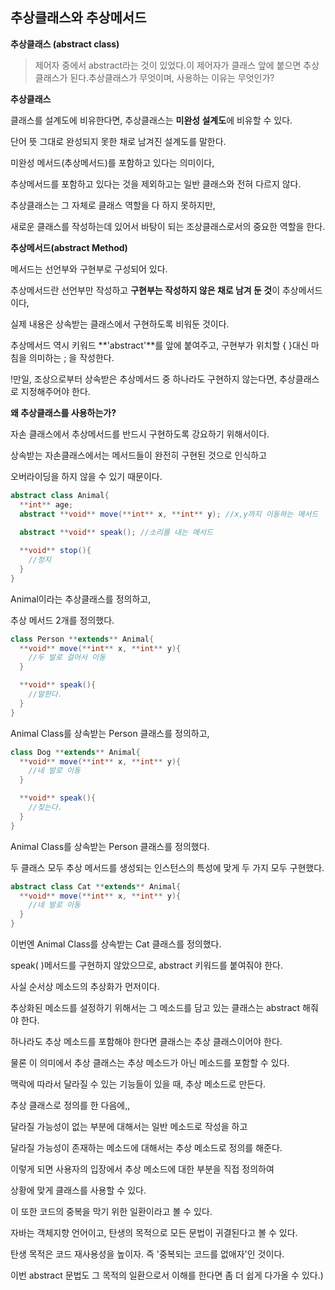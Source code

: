 ## 추상클래스와 추상메서드
**추상클래스 (abstract class)**

> 제어자 중에서 abstract라는 것이 있었다.이 제어자가 클래스 앞에 붙으면 추상클래스가 된다.추상클래스가 무엇이며, 사용하는 이유는 무엇인가?

**추상클래스**

클래스를 설계도에 비유한다면, 추상클래스는 **미완성 설계도**에 비유할 수 있다.

단어 뜻 그대로 완성되지 못한 채로 남겨진 설계도를 말한다.

미완성 메서드(추상메서드)를 포함하고 있다는 의미이다,

추상메서드를 포함하고 있다는 것을 제외하고는 일반 클래스와 전혀 다르지 않다.

추상클래스는 그 자체로 클래스 역할을 다 하지 못하지만,

새로운 클래스를 작성하는데 있어서 바탕이 되는 조상클래스로서의 중요한 역할을 한다.

**추상메서드(abstract Method)**

메서드는 선언부와 구현부로 구성되어 있다.

추상메서드란 선언부만 작성하고 **구현부는 작성하지 않은 채로 남겨 둔 것**이 추상메서드이다,

실제 내용은 상속받는 클래스에서 구현하도록 비워둔 것이다.

추상메서드 역시 키워드 **'abstract'**를 앞에 붙여주고, 구현부가 위치할 { }대신 마침을 의미하는 ; 을 작성한다.

!만일, 조상으로부터 상속받은 추상메서드 중 하나라도 구현하지 않는다면, 추상클래스로 지정해주어야 한다.

**왜 추상클래스를 사용하는가?**

자손 클래스에서 추상메서드를 반드시 구현하도록 강요하기 위해서이다.

상속받는 자손클래스에서는 메서드들이 완전히 구현된 것으로 인식하고

오버라이딩을 하지 않을 수 있기 때문이다.

```java
abstract class Animal{
  **int** age;
  abstract **void** move(**int** x, **int** y); //x,y까지 이동하는 메서드
  
  abstract **void** speak(); //소리를 내는 메서드

  **void** stop(){
    //정지
  }
}
```

Animal이라는 추상클래스를 정의하고,

추상 메서드 2개를 정의했다.

```java
class Person **extends** Animal{
  **void** move(**int** x, **int** y){
    //두 발로 걸어서 이동
  }

  **void** speak(){
    //말한다.
  }
}
```

Animal Class를 상속받는 Person 클래스를 정의하고,

```java
class Dog **extends** Animal{
  **void** move(**int** x, **int** y){
    //네 발로 이동
  }

  **void** speak(){
    //짖는다.
  }
}
```

Animal Class를 상속받는 Person 클래스를 정의했다.

두 클래스 모두 추상 메서드를 생성되는 인스턴스의 특성에 맞게 두 가지 모두 구현했다.

```java
abstract class Cat **extends** Animal{
  **void** move(**int** x, **int** y){
    //네 발로 이동
  }
}
```

이번엔 Animal Class를 상속받는 Cat 클래스를 정의했다.

speak( )메서드를 구현하지 않았으므로, abstract 키워드를 붙여줘야 한다.

사실 순서상 메소드의 추상화가 먼저이다.

추상화된 메소드를 설정하기 위해서는 그 메소드를 담고 있는 클래스는 abstract 해줘야 한다.

하나라도 추상 메소드를 포함해야 한다면 클래스는 추상 클래스이어야 한다.

물론 이 의미에서 추상 클래스는 추상 메소드가 아닌 메소드를 포함할 수 있다.

맥락에 따라서 달라질 수 있는 기능들이 있을 때, 추상 메소드로 만든다.

추상 클래스로 정의를 한 다음에,,

달라질 가능성이 없는 부분에 대해서는 일반 메소드로 작성을 하고

달라질 가능성이 존재하는 메소드에 대해서는 추상 메소드로 정의를 해준다.

이렇게 되면 사용자의 입장에서 추상 메소드에 대한 부분을 직접 정의하여

상황에 맞게 클래스를 사용할 수 있다.

이 또한 코드의 중복을 막기 위한 일환이라고 볼 수 있다.

자바는 객체지향 언어이고, 탄생의 목적으로 모든 문법이 귀결된다고 볼 수 있다.

탄생 목적은 코드 재사용성을 높이자. 즉 '중복되는 코드를 없애자'인 것이다.

이번 abstract 문법도 그 목적의 일환으로서 이해를 한다면 좀 더 쉽게 다가올 수 있다.)
